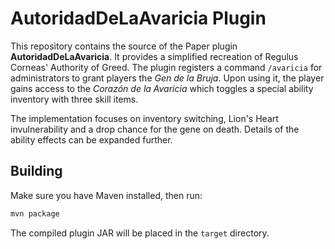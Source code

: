 # AutoridadDeLaAvaricia Plugin

This repository contains the source of the Paper plugin **AutoridadDeLaAvaricia**. It provides a simplified recreation of Regulus Corneas' Authority of Greed. The plugin registers a command `/avaricia` for administrators to grant players the *Gen de la Bruja*. Upon using it, the player gains access to the *Corazón de la Avaricia* which toggles a special ability inventory with three skill items.

The implementation focuses on inventory switching, Lion's Heart invulnerability and a drop chance for the gene on death. Details of the ability effects can be expanded further.

## Building

Make sure you have Maven installed, then run:

```bash
mvn package
```

The compiled plugin JAR will be placed in the `target` directory.
